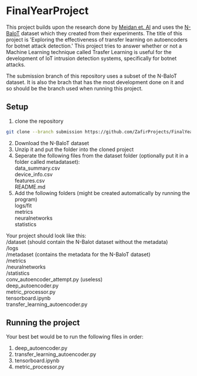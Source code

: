 # FinalYearProject
 
This project builds upon the research done by [Meidan et. Al](https://arxiv.org/pdf/1805.03409.pdf) and uses the [N-BaloT](https://www.kaggle.com/datasets/mkashifn/nbaiot-dataset) dataset which they created from their experiments. The title of this project is 'Exploring the effectiveness of transfer learning on autoencoders for botnet attack detection.' This project tries to answer whether or not a Machine Learning technique called Trasfer Learning is useful for the development of IoT intrusion detection systems, specifically for botnet attacks.

The submission branch of this repository uses a subset of the N-BaloT dataset. It is also the brach that has the most development done on it and so should be the branch used when running this project.

## Setup
1. clone the repository
```bash
git clone --branch submission https://github.com/ZafirProjects/FinalYearProject.git
```
2. Download the N-BaloT dataset
3. Unzip it and put the folder into the cloned project
4. Seperate the following files from the dataset folder (optionally put it in a folder called metadataset):\
   data_summary.csv\
   device_info.csv\
   features.csv\
   README.md
5. Add the following folders (might be created automatically by running the program)\
   logs/fit\
   metrics\
   neuralnetworks\
   statistics
   
Your project should look like this:\
/dataset      (should contain the N-Balot dataset without the metadata)\
/logs\
/metadaset    (contains the metadata for the N-BaloT dataset)\
/metrics\
/neuralnetworks\
/statistics\
conv_autoencoder_attempt.py (useless)\
deep_autoencoder.py\
metric_processor.py\
tensorboard.ipynb\
transfer_learning_autoencoder.py

## Running the project
Your best bet would be to run the following files in order:
1. deep_autoencoder.py
2. transfer_learning_autoencoder.py
3. tensorboard.ipynb
4. metric_processor.py
